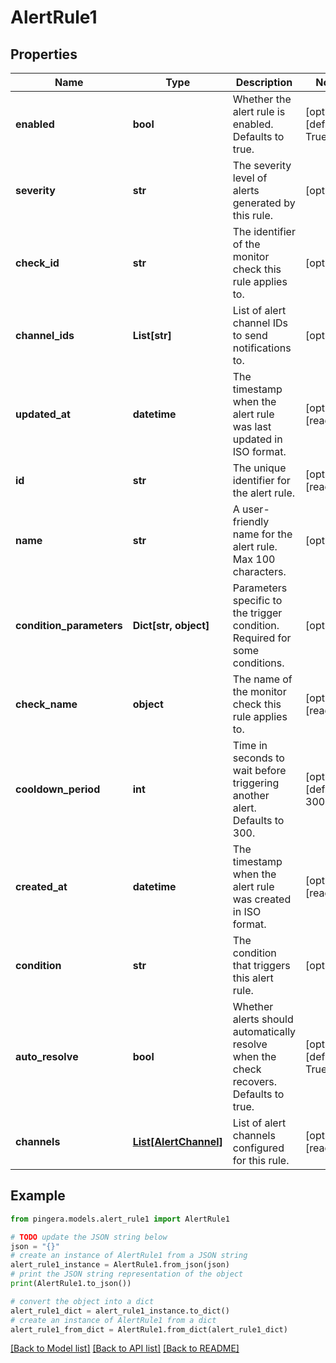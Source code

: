 # AlertRule1


## Properties

Name | Type | Description | Notes
------------ | ------------- | ------------- | -------------
**enabled** | **bool** | Whether the alert rule is enabled. Defaults to true. | [optional] [default to True]
**severity** | **str** | The severity level of alerts generated by this rule. | [optional] 
**check_id** | **str** | The identifier of the monitor check this rule applies to. | [optional] 
**channel_ids** | **List[str]** | List of alert channel IDs to send notifications to. | [optional] 
**updated_at** | **datetime** | The timestamp when the alert rule was last updated in ISO format. | [optional] [readonly] 
**id** | **str** | The unique identifier for the alert rule. | [optional] [readonly] 
**name** | **str** | A user-friendly name for the alert rule. Max 100 characters. | [optional] 
**condition_parameters** | **Dict[str, object]** | Parameters specific to the trigger condition. Required for some conditions. | [optional] 
**check_name** | **object** | The name of the monitor check this rule applies to. | [optional] [readonly] 
**cooldown_period** | **int** | Time in seconds to wait before triggering another alert. Defaults to 300. | [optional] [default to 300]
**created_at** | **datetime** | The timestamp when the alert rule was created in ISO format. | [optional] [readonly] 
**condition** | **str** | The condition that triggers this alert rule. | [optional] 
**auto_resolve** | **bool** | Whether alerts should automatically resolve when the check recovers. Defaults to true. | [optional] [default to True]
**channels** | [**List[AlertChannel]**](AlertChannel.md) | List of alert channels configured for this rule. | [optional] [readonly] 

## Example

```python
from pingera.models.alert_rule1 import AlertRule1

# TODO update the JSON string below
json = "{}"
# create an instance of AlertRule1 from a JSON string
alert_rule1_instance = AlertRule1.from_json(json)
# print the JSON string representation of the object
print(AlertRule1.to_json())

# convert the object into a dict
alert_rule1_dict = alert_rule1_instance.to_dict()
# create an instance of AlertRule1 from a dict
alert_rule1_from_dict = AlertRule1.from_dict(alert_rule1_dict)
```
[[Back to Model list]](../README.md#documentation-for-models) [[Back to API list]](../README.md#documentation-for-api-endpoints) [[Back to README]](../README.md)


